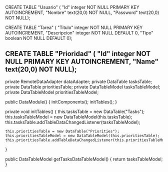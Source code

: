 CREATE TABLE "Usuario" (
  "Id" integer NOT NULL PRIMARY KEY AUTOINCREMENT,
  "Nombre" text(20,0) NOT NULL,
  "Password" text(20,0) NOT NULL);

CREATE TABLE "Tarea" (
  "Titulo" integer NOT NULL PRIMARY KEY AUTOINCREMENT,
  "Descripcion" integer NOT NULL DEFAULT 0,
  "Tipo" boolean NOT NULL DEFAULT 0);

CREATE TABLE "Prioridad" (
  "Id" integer NOT NULL PRIMARY KEY AUTOINCREMENT,
  "Name" text(20,0) NOT NULL);
---------------------------------------------
private RemoteDataAdapter dataAdapter;
private DataTable tasksTable;
private DataTable prioritiesTable;
private DataTableModel tasksTableModel;
private DataTableModel prioritiesTableModel;

public DataModule() {
    initComponents();
    initTables();
}

private void initTables() {
    this.tasksTable = new DataTable("Tasks");
    this.tasksTableModel = new DataTableModel(this.tasksTable);
    this.tasksTable.addTableDataChangedListener(tasksTableModel);
    
    this.prioritiesTable = new DataTable("Priorities");
    this.prioritiesTableModel = new DataTableModel(this.prioritiesTable);
    this.prioritiesTable.addTableDataChangedListener(this.prioritiesTableModel);            
}

public DataTableModel getTasksDataTableModel() {
    return tasksTableModel;
}
